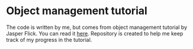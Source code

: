 # Object management tutorial


The code is written by me, but comes from object management tutorial by Jasper Flick. You can read it [here](https://catlikecoding.com/unity/tutorials/object-management/). Repository is created to help me keep track of my progress in the tutorial. 

